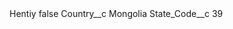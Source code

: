 <?xml version="1.0" encoding="UTF-8"?>
<CustomMetadata xmlns="http://soap.sforce.com/2006/04/metadata" xmlns:xsi="http://www.w3.org/2001/XMLSchema-instance" xmlns:xsd="http://www.w3.org/2001/XMLSchema">
    <label>Hentiy</label>
    <protected>false</protected>
    <values>
        <field>Country__c</field>
        <value xsi:type="xsd:string">Mongolia</value>
    </values>
    <values>
        <field>State_Code__c</field>
        <value xsi:type="xsd:string">39</value>
    </values>
</CustomMetadata>
